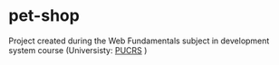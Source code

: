 # pet-shop
Project created during the Web Fundamentals subject in development system course (Universisty: <a href="https://portal.pucrs.br/">PUCRS</a> )
